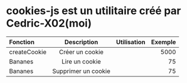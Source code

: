 # cookies-js est un utilitaire créé par Cedric-X02(moi)
| Fonction | Description | Utilisation | Exemple |
| :--------------- | :--------------------: | :--------------: | ---------------: |
| createCookie     |  Créer un cookie       |                  |             5000 |
| Bananes          |  Lire un cookie        |                  |               75 |
| Bananes          |  Supprimer un cookie   |                  |               75 |

